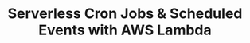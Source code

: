 ---
title: Serverless Cron Jobs & Scheduled Events with AWS Lambda
description: "How to create cron jobs and scheduled events with AWS Lambda."
banner: "./banner.jpg"
authorIds:
  - nader-dabit
href: https://dev.to/aws/serverless-cron-jobs-scheduled-events-with-aws-lambda-1151
platforms:
categories:
  - Functions
  - API (REST)
---
